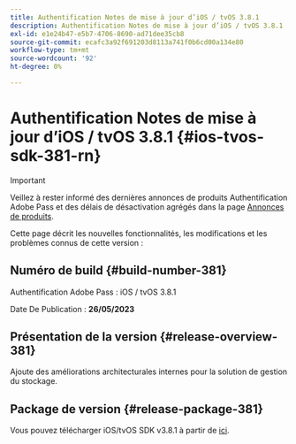 ```yaml
---
title: Authentification Notes de mise à jour d’iOS / tvOS 3.8.1
description: Authentification Notes de mise à jour d’iOS / tvOS 3.8.1
exl-id: e1e24b47-e5b7-4706-8690-ad71dee35cb8
source-git-commit: ecafc3a92f691203d8113a741f0b6cd00a134e80
workflow-type: tm+mt
source-wordcount: '92'
ht-degree: 0%

---
```


# Authentification Notes de mise à jour d’iOS / tvOS 3.8.1 {#ios-tvos-sdk-381-rn}

>[!IMPORTANT]
>
> Veillez à rester informé des dernières annonces de produits Authentification Adobe Pass et des délais de désactivation agrégés dans la page [Annonces de produits](/help/authentication/product-announcements.md).

Cette page décrit les nouvelles fonctionnalités, les modifications et les problèmes connus de cette version :

## Numéro de build {#build-number-381}

Authentification Adobe Pass : iOS / tvOS 3.8.1

Date De Publication : **26/05/2023**

## Présentation de la version {#release-overview-381}

Ajoute des améliorations architecturales internes pour la solution de gestion du stockage.

## Package de version {#release-package-381}

Vous pouvez télécharger iOS/tvOS SDK v3.8.1 à partir de [ici](https://tve.zendesk.com/hc/en-us/articles/204963209).
